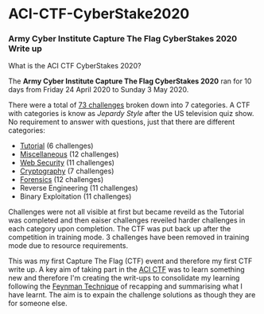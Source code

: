 # ACI-CTF-CyberStake2020
### Army Cyber Institute Capture The Flag CyberStakes 2020 Write up

What is the ACI CTF CyberStakes 2020?

The **Army Cyber Institute Capture The Flag CyberStakes 2020** ran for 10 days from Friday 24 April 2020 to Sunday 3 May 2020.

There were a total of [73 challenges](https://cyberstakes.acictf.com/problems) broken down into 7 categories. A CTF with categories is know as _Jepardy Style_ after the US television quiz show. No requirement to answer with questions, just that there are different categories:

* [Tutorial](https://github.com/adstannard/ACI-CTF-CyberStake2020/tree/master/Tutorial)              (6 challenges)
* [Miscellaneous](https://github.com/adstannard/ACI-CTF-CyberStake2020/tree/master/Miscellaneous)         (12 challenges)
* [Web Security](https://github.com/adstannard/ACI-CTF-CyberStake2020/tree/master/Web_Security)          (11 challenges)
* [Cryptography](https://github.com/adstannard/ACI-CTF-CyberStake2020/tree/master/Cryptography)          (7 challenges)
* [Forensics](https://github.com/adstannard/ACI-CTF-CyberStake2020/tree/master/Forensics)             (12 challenges)
* Reverse Engineering   (11 challenges)
* Binary Exploitation   (11 challenges)

Challenges were not all visible at first but became reveild as the Tutorial was completed and then eaiser challenges reveiled harder challenges in each category upon completion. The CTF was put back up after the competition in training mode. 3 challenges have been removed in training mode due to resource requirements.

This was my first Capture The Flag (CTF) event and therefore my first CTF write up. A key aim of taking part in the [ACI CTF](https://cyberstakes.acictf.com/news) was to learn something new and therefore I'm creating the writ-ups to consolidate my learning following the [Feynman Technique](https://mattyford.com/blog/2014/1/23/the-feynman-technique-model) of recapping and summarising what I have learnt. The aim is to expain the challenge solutions as though they are for someone else.

